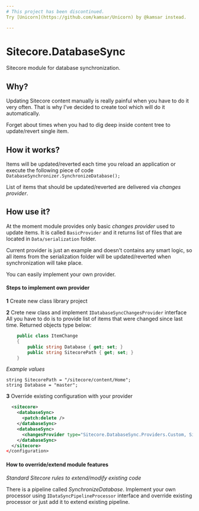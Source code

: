```yaml
---
# This project has been discontinued.
Try [Unicorn](https://github.com/kamsar/Unicorn) by @kamsar instead.

---
```


# Sitecore.DatabaseSync
Sitecore module for database synchronization. 


## Why?
Updating Sitecore content manually is really painful when you have to do it very often.
That is why I've decided to create tool which will do it automatically. 

Forget about times when you had to dig deep inside content tree to update/revert single item.


## How it works?
Items will be updated/reverted each time you reload an application or execute the following piece of code `DatabaseSynchronizer.SynchronizeDatabase();`

List of items that should be updated/reverted are delivered via *changes provider*. 

## How use it?
At the moment module provides only basic *changes provider* used to update items. It is called `BasicProvider` and it returns list of files that are located in `Data/serialization` folder.

Current provider is just an example and doesn't contains any smart logic, so all items from the serialization folder will be updated/reverted when synchronization will take place.

You can easily implement your own provider.

#### Steps to implement own provider
**1**  Create new class library project

**2**  Crete new class and implement `IDatabaseSyncChangesProvider` interface
All you have to do is to provide list of items that were changed since last time. Returned objects type below:
```csharp
    public class ItemChange
    {
        public string Database { get; set; }
        public string SitecorePath { get; set; }
    }
```
*Example values*
```
string SitecorePath = "/sitecore/content/Home";
string Database = "master";
```
**3**  Override existing configuration with your provider
```xml
  <sitecore>
    <databaseSync>
      <patch:delete />
    </databaseSync>
    <databaseSync>
      <changesProvider type="Sitecore.DatabaseSync.Providers.Custom, Sitecore.DatabaseSync.CustomProviders"/>
    </databaseSync>
  </sitecore>
</configuration>
 ```


#### How to override/extend module features
*Standard Sitecore rules to extend/modify existing code*

There is a pipeline called *SynchronizeDatabase*. 
Implement your own processor using `IDataSyncPipelineProcessor` interface and override existing processor or just add it to extend existing pipeline.